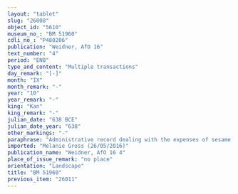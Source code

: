 ```yaml
---
layout: "tablet"
slug: "26008"
object_id: "5610"
museum_no_: "BM 51960"
cdli_no_: "P480206"
publication: "Weidner, AfO 16"
text_number: "4"
period: "ENB"
type_and_content: "Multiple transactions"
day_remark: "[-]"
month: "IX"
month_remark: "-"
year: "10"
year_remark: "-"
king: "Kan"
king_remark: "-"
julian_date: "638 BCE"
julian_date_year: "638"
other_markings: "-"
paraphrase: "Administrative record dealing with the expenses of sesame: This document lists 12 kor (2,160 l) of sesame being at the disposal (<em>ina pāni</em>) of Nab&ucirc;-[&hellip;] for (the preparation of) <em>dapn&ucirc;</em>(?)-oil (<em>&scaron;amnu &scaron;a tab-ni-ti</em>) and 0;0.2 kor (12 l) (at the disposal of) Nab&ucirc;-kuzub-ilāni for (the preparation of) fuel oil (<em>&scaron;amnu &scaron;a nūr</em>).<br /> &nbsp;<br /> &nbsp;"
imported: "Melanie Gross (26/05/2016)"
publication_name: "Weidner, AfO 16 4"
place_of_issue_remark: "no place"
orientation: "Landscape"
title: "BM 51960"
previous_item: "26011"
---
```

